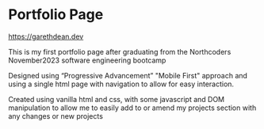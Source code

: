 # Portfolio Page
https://garethdean.dev

This is my first portfolio page after graduating from the Northcoders November2023 software engineering bootcamp

Designed using “Progressive Advancement” "Mobile First" approach and using a single html page with navigation to allow for easy interaction.

Created using vanilla html and css, with some javascript and DOM manipulation to allow me to easily add to or amend my projects section with any changes or new projects
